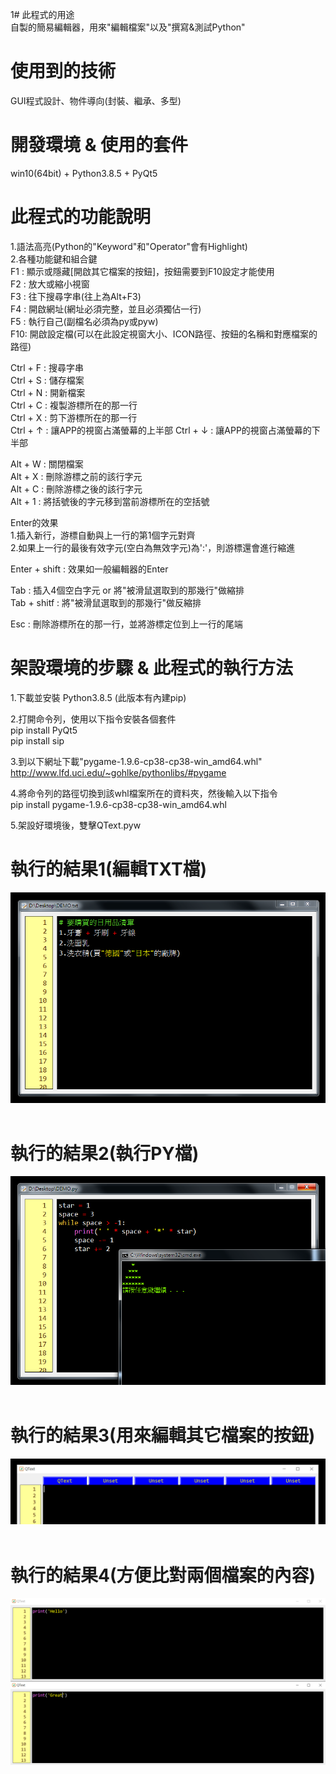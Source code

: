 1# 此程式的用途  
自製的簡易編輯器，用來"編輯檔案"以及"撰寫&測試Python"  
  
# 使用到的技術  
GUI程式設計、物件導向(封裝、繼承、多型)  
  
# 開發環境 & 使用的套件  
win10(64bit) + Python3.8.5 + PyQt5  

# 此程式的功能說明  
1.語法高亮(Python的"Keyword"和"Operator"會有Highlight)  
2.各種功能鍵和組合鍵  
F1 : 顯示或隱藏[開啟其它檔案的按鈕]，按鈕需要到F10設定才能使用  
F2 : 放大或縮小視窗  
F3 : 往下搜尋字串(往上為Alt+F3)  
F4 : 開啟網址(網址必須完整，並且必須獨佔一行)  
F5 : 執行自己(副檔名必須為py或pyw)  
F10: 開啟設定檔(可以在此設定視窗大小、ICON路徑、按鈕的名稱和對應檔案的路徑)  
  
Ctrl + F : 搜尋字串  
Ctrl + S : 儲存檔案  
Ctrl + N : 開新檔案  
Ctrl + C : 複製游標所在的那一行  
Ctrl + X : 剪下游標所在的那一行  
Ctrl + ↑ : 讓APP的視窗占滿螢幕的上半部
Ctrl + ↓ : 讓APP的視窗占滿螢幕的下半部
  
Alt + W  : 關閉檔案  
Alt + X  : 刪除游標之前的該行字元  
Alt + C  : 刪除游標之後的該行字元  
Alt + 1  : 將括號後的字元移到當前游標所在的空括號  
  
Enter的效果  
1.插入新行，游標自動與上一行的第1個字元對齊  
2.如果上一行的最後有效字元(空白為無效字元)為':'，則游標還會進行縮進  
  
Enter + shift : 效果如一般編輯器的Enter  

Tab : 插入4個空白字元 or 將"被滑鼠選取到的那幾行"做縮排  
Tab + shitf : 將"被滑鼠選取到的那幾行"做反縮排  
  
Esc : 刪除游標所在的那一行，並將游標定位到上一行的尾端  
  
# 架設環境的步驟 & 此程式的執行方法  
1.下載並安裝 Python3.8.5 (此版本有內建pip)  
  
2.打開命令列，使用以下指令安裝各個套件  
pip install PyQt5  
pip install sip  

3.到以下網址下載"pygame-1.9.6-cp38-cp38-win_amd64.whl"  
http://www.lfd.uci.edu/~gohlke/pythonlibs/#pygame  

4.將命令列的路徑切換到該whl檔案所在的資料夾，然後輸入以下指令  
pip install pygame-1.9.6-cp38-cp38-win_amd64.whl  
  
5.架設好環境後，雙擊QText.pyw   

# 執行的結果1(編輯TXT檔)  
![image](https://github.com/Jacky20200711/QText/blob/master/DEMO1.PNG?raw=true)
&emsp;
&emsp;
&emsp;
# 執行的結果2(執行PY檔)  
![image](https://github.com/Jacky20200711/QText/blob/master/DEMO2.PNG?raw=true)
&emsp;
&emsp;
&emsp;
# 執行的結果3(用來編輯其它檔案的按鈕)  
![image](https://github.com/Jacky20200711/QText/blob/master/DEMO3.PNG?raw=true)
&emsp;
&emsp;
&emsp;
# 執行的結果4(方便比對兩個檔案的內容)  
![image](https://github.com/Jacky20200711/QText/blob/master/DEMO4.PNG?raw=true)
&emsp;
&emsp;